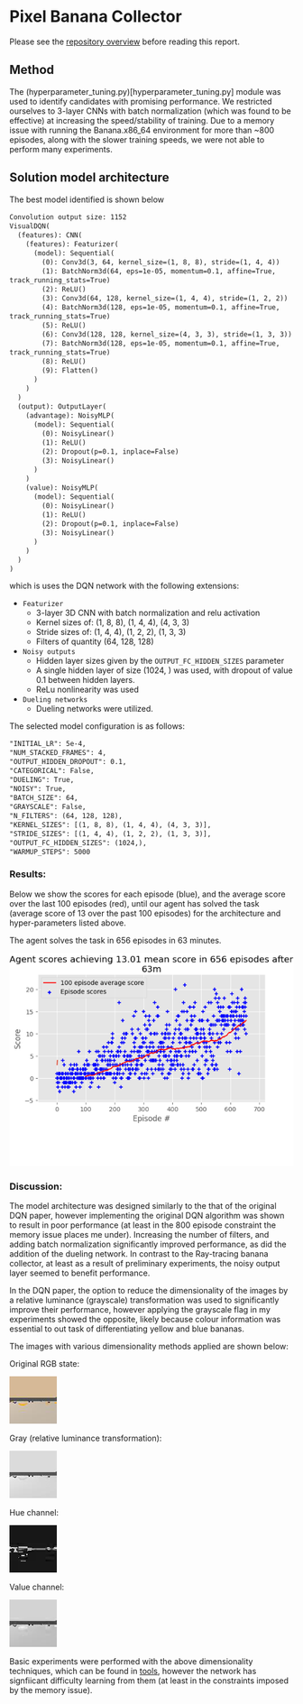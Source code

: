 [image1]: solution_checkpoint/visual_agent_banana_solution.png "Episode Scores"
[image2]: ../../resources/pixel_banana_collector/rgb_image.png "RGB Image"
[image3]: ../../resources/pixel_banana_collector/gray_image.png "relative lumincance"
[image4]: ../../resources/pixel_banana_collector/hue_image.png "Hue channel"
[image5]: ../../resources/pixel_banana_collector/value_image.png "Value channel"

# Pixel Banana Collector

Please see the [repository overview](../../../../README.md) before reading this report.

## Method
The (hyperparameter_tuning.py)[hyperparameter_tuning.py] module was used to identify candidates with promising performance.
We restricted ourselves to 3-layer CNNs with batch normalization (which was found to be effective) at increasing the 
speed/stability of training. Due to a memory issue with running the Banana.x86_64 environment for more than ~800 episodes, 
along with the slower training speeds, we were not able to perform many experiments.

## Solution model architecture
The best model identified is shown below </br>
```
Convolution output size: 1152
VisualDQN(
  (features): CNN(
    (features): Featurizer(
      (model): Sequential(
        (0): Conv3d(3, 64, kernel_size=(1, 8, 8), stride=(1, 4, 4))
        (1): BatchNorm3d(64, eps=1e-05, momentum=0.1, affine=True, track_running_stats=True)
        (2): ReLU()
        (3): Conv3d(64, 128, kernel_size=(1, 4, 4), stride=(1, 2, 2))
        (4): BatchNorm3d(128, eps=1e-05, momentum=0.1, affine=True, track_running_stats=True)
        (5): ReLU()
        (6): Conv3d(128, 128, kernel_size=(4, 3, 3), stride=(1, 3, 3))
        (7): BatchNorm3d(128, eps=1e-05, momentum=0.1, affine=True, track_running_stats=True)
        (8): ReLU()
        (9): Flatten()
      )
    )
  )
  (output): OutputLayer(
    (advantage): NoisyMLP(
      (model): Sequential(
        (0): NoisyLinear()
        (1): ReLU()
        (2): Dropout(p=0.1, inplace=False)
        (3): NoisyLinear()
      )
    )
    (value): NoisyMLP(
      (model): Sequential(
        (0): NoisyLinear()
        (1): ReLU()
        (2): Dropout(p=0.1, inplace=False)
        (3): NoisyLinear()
      )
    )
  )
)

```
which is uses the DQN network with the following extensions: </br>
- `Featurizer`
    - 3-layer 3D CNN with batch normalization and relu activation
    - Kernel sizes of: (1, 8, 8), (1, 4, 4), (4, 3, 3)
    - Stride sizes of: (1, 4, 4), (1, 2, 2), (1, 3, 3)
    - Filters of quantity (64, 128, 128)
- `Noisy outputs`
    - Hidden layer sizes given by the `OUTPUT_FC_HIDDEN_SIZES` parameter
    - A single hidden layer of size (1024, ) was used, with dropout of value 0.1 between hidden layers.
    - ReLu nonlinearity was used
- `Dueling networks`
    - Dueling networks were utilized.


The selected model configuration is as follows: </br>

```
"INITIAL_LR": 5e-4,
"NUM_STACKED_FRAMES": 4,
"OUTPUT_HIDDEN_DROPOUT": 0.1,
"CATEGORICAL": False,
"DUELING": True,
"NOISY": True,
"BATCH_SIZE": 64,
"GRAYSCALE": False,
"N_FILTERS": (64, 128, 128),
"KERNEL_SIZES": [(1, 8, 8), (1, 4, 4), (4, 3, 3)],
"STRIDE_SIZES": [(1, 4, 4), (1, 2, 2), (1, 3, 3)],
"OUTPUT_FC_HIDDEN_SIZES": (1024,),
"WARMUP_STEPS": 5000
```

### Results: 
Below we show the scores for each episode (blue), and the average score over the last 100 episodes (red), until our agent 
has solved the task (average score of 13 over the past 100 episodes) for the architecture and hyper-parameters listed
above. 

The agent solves the task in 656 episodes in 63 minutes.

![Trained Agent][image1]

### Discussion: 
The model architecture was designed similarly to the that of the original DQN paper, however implementing the original
DQN algorithm was shown to result in poor performance (at least in the 800 episode constraint the memory issue
places me under). Increasing the number of filters, and adding batch normalization significantly improved performance, as 
did the addition of the dueling network. In contrast to the Ray-tracing banana collector, at least as a result of
preliminary experiments, the noisy output layer seemed to benefit performance. 

In the DQN paper, the option to reduce the dimensionality of the images by a relative luminance (grayscale) transformation 
was used to significantly improve their performance, however applying the grayscale flag in my experiments showed the opposite, 
likely because colour information was essential to out task of differentiating yellow and blue bananas. 

The images with various dimensionality methods applied are shown below:

Original RGB state: </br>

![RGB_State][image2]

Gray (relative luminance transformation): </br>

![Gray_State][image3]

Hue channel: </br>

![hue][image4]

Value channel: </br>

![value][image5]

Basic experiments were performed with the above dimensionality techniques, which can be found in [tools](../../../../tools/image_utils.py), 
however the network has signfiicant difficulty learning from them (at least in the constraints imposed by the memory issue).
